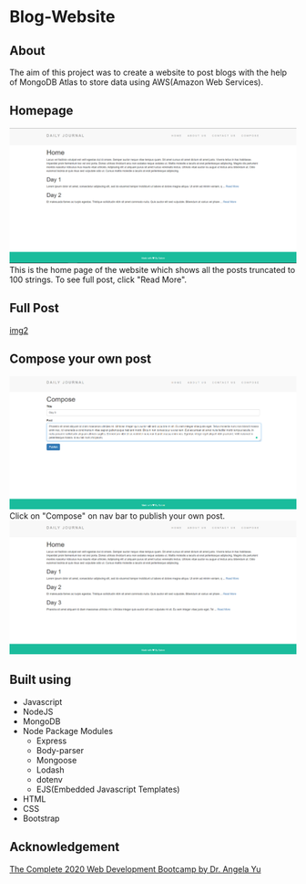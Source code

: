 # Blog-Website

## About
The aim of this project was to create a website to post blogs with the help of MongoDB Atlas to store data using AWS(Amazon Web Services).

## Homepage
![img1](https://github.com/saloni-15/Blog-Website/blob/main/pictures/img1.png)
This is the home page of the website which shows all the posts truncated to 100 strings.
To see full post, click "Read More".

## Full Post
[img2](https://github.com/saloni-15/Blog-Website/blob/main/pictures/img2.png)

## Compose your own post
![img3](https://github.com/saloni-15/Blog-Website/blob/main/pictures/img3.png)
Click on "Compose" on nav bar to publish your own post.
![img4](https://github.com/saloni-15/Blog-Website/blob/main/pictures/img4.png)

## Built using
* Javascript
* NodeJS
* MongoDB
* Node Package Modules
  * Express
  * Body-parser
  * Mongoose
  * Lodash
  * dotenv
  * EJS(Embedded Javascript Templates)
* HTML
* CSS
* Bootstrap

## Acknowledgement
[The Complete 2020 Web Development Bootcamp by Dr. Angela Yu](https://www.udemy.com/course/the-complete-web-development-bootcamp/)
